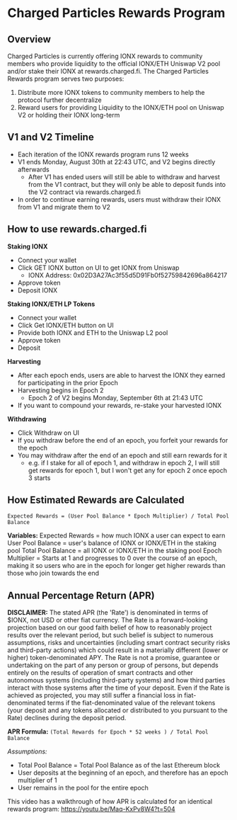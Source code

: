 # Charged Particles Rewards Program

## Overview

Charged Particles is currently offering IONX rewards to community members who provide liquidity to the official IONX/ETH Uniswap V2 pool and/or stake their IONX at rewards.charged.fi. The Charged Particles Rewards program serves two purposes:

1) Distribute more IONX tokens to community members to help the protocol further decentralize
2) Reward users for providing Liquidity to the IONX/ETH pool on Uniswap V2 or holding their IONX long-term

## V1 and V2 Timeline

- Each iteration of the IONX rewards program runs 12 weeks
- V1 ends Monday, August 30th at 22:43 UTC, and V2 begins directly afterwards
  - After V1 has ended users will still be able to withdraw and harvest from the V1 contract, but they will only be able to deposit funds into the V2 contract via rewards.charged.fi
- In order to continue earning rewards, users must withdraw their IONX from V1 and migrate them to V2 
## How to use rewards.charged.fi

**Staking IONX**
- Connect your wallet
- Click GET IONX button on UI to get IONX from Uniswap
  - IONX Address: 0x02D3A27Ac3f55d5D91Fb0f52759842696a864217
- Approve token
- Deposit IONX
  
**Staking IONX/ETH LP Tokens**
- Connect your wallet
 - Click Get IONX/ETH button on UI
  - Provide both IONX and ETH to the Uniswap L2 pool
  - Approve token
  - Deposit

**Harvesting**
 - After each epoch ends, users are able to harvest the IONX they earned for participating in the prior Epoch
 - Harvesting begins in Epoch 2
   - Epoch 2 of V2 begins Monday, September 6th at 21:43 UTC
  - If you want to compound your rewards, re-stake your harvested IONX

**Withdrawing**
- Click Withdraw on UI
- If you withdraw before the end of an epoch, you forfeit your rewards for the epoch
- You may withdraw after the end of an epoch and still earn rewards for it
  - e.g. if I stake for all of epoch 1, and withdraw in epoch 2, I will still get rewards for epoch 1, but I won't get any for epoch 2 once epoch 3 starts

## How Estimated Rewards are Calculated

`Expected Rewards = (User Pool Balance * Epoch Multiplier) / Total Pool Balance`

**Variables:**
Expected Rewards = how much IONX a user can expect to earn  
User Pool Balance = user's balance of IONX or IONX/ETH in the staking pool
Total Pool Balance = all IONX or IONX/ETH in the staking pool
Epoch Multiplier = Starts at 1 and progresses to 0 over the course of an epoch, making it so users who are in the epoch for longer get higher rewards than those who join towards the end

## Annual Percentage Return (APR)

**DISCLAIMER:**
The stated APR (the 'Rate') is denominated in terms of $IONX, not USD or other fiat currency. The Rate is a forward-looking projection based on our good faith belief of how to reasonably project results over the relevant period, but such belief is subject to numerous assumptions, risks and uncertainties (including smart contract security risks and third-party actions) which could result in a materially different (lower or higher) token-denominated APY. The Rate is not a promise, guarantee or undertaking on the part of any person or group of persons, but depends entirely on the results of operation of smart contracts and other autonomous systems (including third-party systems) and how third parties interact with those systems after the time of your deposit. Even if the Rate is achieved as projected, you may still suffer a financial loss in fiat-denominated terms if the fiat-denominated value of the relevant tokens (your deposit and any tokens allocated or distributed to you pursuant to the Rate) declines during the deposit period.

**APR Formula:**
`(Total Rewards for Epoch * 52 weeks ) / Total Pool Balance`

*Assumptions:*
- Total Pool Balance = Total Pool Balance as of the last Ethereum block
- User deposits at the beginning of an epoch, and therefore has an epoch multiplier of 1
- User remains in the pool for the entire epoch


This video has a walkthrough of how APR is calculated for an identical rewards program: https://youtu.be/Maq-KxPv8W4?t=504
